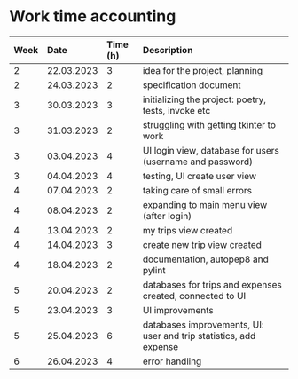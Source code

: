 # Work time accounting
| Week  | Date        | Time (h)  | Description           |
|:------| :---------- |:----------|:----------------------|
|2      | 22.03.2023  | 3         |idea for the project, planning |
|2      | 24.03.2023  | 2         |specification document |
|3      | 30.03.2023  | 3         |initializing the project: poetry, tests, invoke etc |
|3      | 31.03.2023  | 2         |struggling with getting tkinter to work|
|3      | 03.04.2023  | 4         |UI login view, database for users (username and password)|
|3      | 04.04.2023  | 4         |testing, UI create user view|
|4      | 07.04.2023  | 2         |taking care of small errors|
|4      | 08.04.2023  | 2         |expanding to main menu view (after login)|
|4      | 13.04.2023  | 2         |my trips view created|
|4      | 14.04.2023  | 3         |create new trip view created|
|4      | 18.04.2023  | 2         |documentation, autopep8 and pylint|
|5      | 20.04.2023  | 2         |databases for trips and expenses created, connected to UI|
|5      | 23.04.2023  | 3         |UI improvements|
|5      | 25.04.2023  | 6         |databases improvements, UI: user and trip statistics, add expense|
|6      | 26.04.2023  | 4         |error handling|